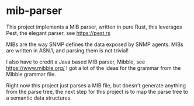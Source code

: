 # mib-parser
This project implements a MIB parser, written in pure Rust, this leverages Pest, the elegant parser, see https://pest.rs

MIBs are the way SNMP defines the data exposed by SNMP agents. MIBs are written in ASN.1,
and parsing them is not trivial!

I also have to credit a Java based MIB parser, Mibble, see https://www.mibble.org/ I got a lot of the ideas for the grammar
from the Mibble grammar file.

Right now this project just parses a MIB file, but doesn't generate anything from the parse tree, the next step
for this project is to map the parse tree to a semantic data structures.
